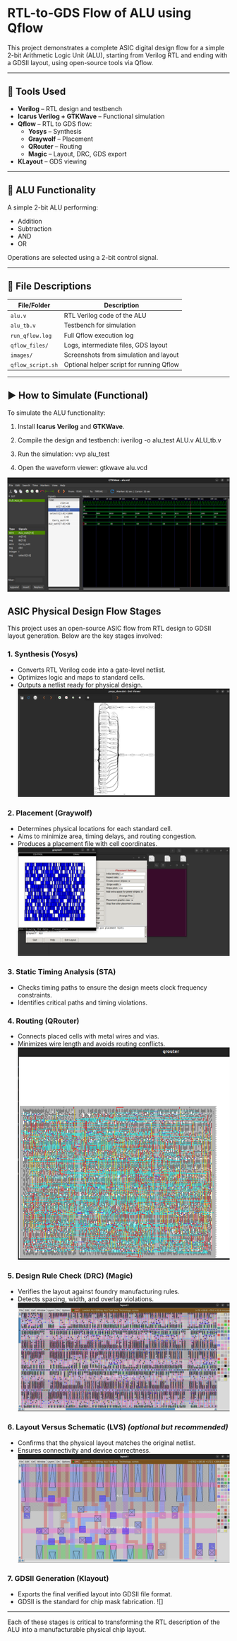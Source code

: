 # RTL-to-GDS Flow of ALU using Qflow

This project demonstrates a complete ASIC digital design flow for a simple 2-bit Arithmetic Logic Unit (ALU), starting from Verilog RTL and ending with a GDSII layout, using open-source tools via Qflow.

---

## 🔧 Tools Used

- **Verilog** – RTL design and testbench
- **Icarus Verilog + GTKWave** – Functional simulation
- **Qflow** – RTL to GDS flow:
  - **Yosys** – Synthesis
  - **Graywolf** – Placement
  - **QRouter** – Routing
  - **Magic** – Layout, DRC, GDS export
- **KLayout** – GDS viewing

---

## 📌 ALU Functionality

A simple 2-bit ALU performing:
- Addition
- Subtraction
- AND
- OR

Operations are selected using a 2-bit control signal.

---

## 📂 File Descriptions

| File/Folder        | Description                                |
|--------------------|--------------------------------------------|
| `alu.v`            | RTL Verilog code of the ALU                |
| `alu_tb.v`         | Testbench for simulation                   |
| `run_qflow.log`    | Full Qflow execution log                   |
| `qflow_files/`     | Logs, intermediate files, GDS layout       |
| `images/`          | Screenshots from simulation and layout     |
| `qflow_script.sh`  | Optional helper script for running Qflow   |

---

## ▶️ How to Simulate (Functional)

To simulate the ALU functionality:

1. Install **Icarus Verilog** and **GTKWave**.

2. Compile the design and testbench:
   iverilog -o alu_test ALU.v ALU_tb.v
   
3. Run the simulation:
vvp alu_test
4. Open the waveform viewer:
gtkwave alu.vcd

![pro](https://github.com/JagadeeshAJK/RTL-to-GDS-Flow-of-ALU-using-Qflow/blob/main/Simulation%20using%20GTKWAVE.png)



## ASIC Physical Design Flow Stages

This project uses an open-source ASIC flow from RTL design to GDSII layout generation. Below are the key stages involved:

### 1. Synthesis (Yosys)
- Converts RTL Verilog code into a gate-level netlist.
- Optimizes logic and maps to standard cells.
- Outputs a netlist ready for physical design.
 ![pro](https://github.com/JagadeeshAJK/RTL-to-GDS-Flow-of-ALU-using-Qflow/blob/main/ALU%20synthesis%20using%20YOSYS.png)
### 2. Placement (Graywolf)
- Determines physical locations for each standard cell.
- Aims to minimize area, timing delays, and routing congestion.
- Produces a placement file with cell coordinates.
![pro](https://github.com/JagadeeshAJK/RTL-to-GDS-Flow-of-ALU-using-Qflow/blob/main/Placement.png)
### 3. Static Timing Analysis (STA)
- Checks timing paths to ensure the design meets clock frequency constraints.
- Identifies critical paths and timing violations.

### 4. Routing (QRouter)
- Connects placed cells with metal wires and vias.
- Minimizes wire length and avoids routing conflicts.
![pro](https://github.com/JagadeeshAJK/RTL-to-GDS-Flow-of-ALU-using-Qflow/blob/main/Routing.png)
### 5. Design Rule Check (DRC) (Magic)
- Verifies the layout against foundry manufacturing rules.
- Detects spacing, width, and overlap violations.
![pro](https://github.com/JagadeeshAJK/RTL-to-GDS-Flow-of-ALU-using-Qflow/blob/main/magic.png)
### 6. Layout Versus Schematic (LVS) *(optional but recommended)*
- Confirms that the physical layout matches the original netlist.
- Ensures connectivity and device correctness.
![pro](https://github.com/JagadeeshAJK/RTL-to-GDS-Flow-of-ALU-using-Qflow/blob/main/cells%20in%20magic.png)
### 7. GDSII Generation (Klayout)
- Exports the final verified layout into GDSII file format.
- GDSII is the standard for chip mask fabrication.
![]
---

Each of these stages is critical to transforming the RTL description of the ALU into a manufacturable physical chip layout.
